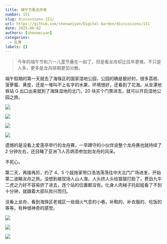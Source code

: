```yaml
---
title: 端午节看龙舟难
number: 151
slug: discussions-151/
url: https://github.com/shenweiyan/Digital-Garden/discussions/151
date: 2025-06-02
authors: [shenweiyan]
categories: 
  - 乱弹
labels: []
---
```


> 今年的端午节和六一儿童节叠在一起了，但是看龙舟却比往年更难，不只是人多，更多是龙舟排期更加分散。

端午假期的第一天就去了海珠区的国家湿地公园，公园的确是极好的，很多荔枝、菠萝蜜、黄皮，还是一堆叫不上名字的水果，环境很好，还看到了花海。从龙潭地铁站 G 出口出来就到了海珠湿地的北门，20 块买个门票进去，就可以开启湿地公园之旅。

![](https://kg.weiyan.cc/2025/06/20250531-1.jpg)

![](https://kg.weiyan.cc/2025/06/20250531-3.jpg)

![](https://kg.weiyan.cc/2025/06/20250531-4.jpg)

![](https://kg.weiyan.cc/2025/06/20250531-boat.jpg)

遗憾的是没看上爱莲亭举行的龙舟赛，一早蹲守的小伙伴说整个龙舟赛也就持续了 2 分钟左右，还目睹了亚洲飞人苏炳添参加划龙舟的风采。

不死心。

第二天，再接再厉，约了 4、5 个娃拖家带口浩浩荡荡往中大北门广场进发，开始第二波睇龙舟之旅。没想到被现场人山人海，人头挤人头给狠狠打脸了，费劲九牛二虎之力好不容易挤了进去，连个站的位置都没有。化身人肉梯子托起娃看了不到十分钟，就跟着大部队败兴而归。

没看上龙舟，看到海珠区老城区一些烟火气息的小巷，补鞋的、补衣服的、吃饭的等等，有种很神奇的感觉。

![](https://kg.weiyan.cc/2025/06/dragon-boat-3.webp)

![](https://kg.weiyan.cc/2025/06/dragon-boat-1.jpg)

![](https://kg.weiyan.cc/2025/06/dragon-boat-2.webp)

<script src="https://giscus.app/client.js"
	data-repo="shenweiyan/Digital-Garden"
	data-repo-id="R_kgDOKgxWlg"
	data-mapping="number"
	data-term="151"
	data-reactions-enabled="1"
	data-emit-metadata="0"
	data-input-position="bottom"
	data-theme="light"
	data-lang="zh-CN"
	crossorigin="anonymous"
	async>
</script>
